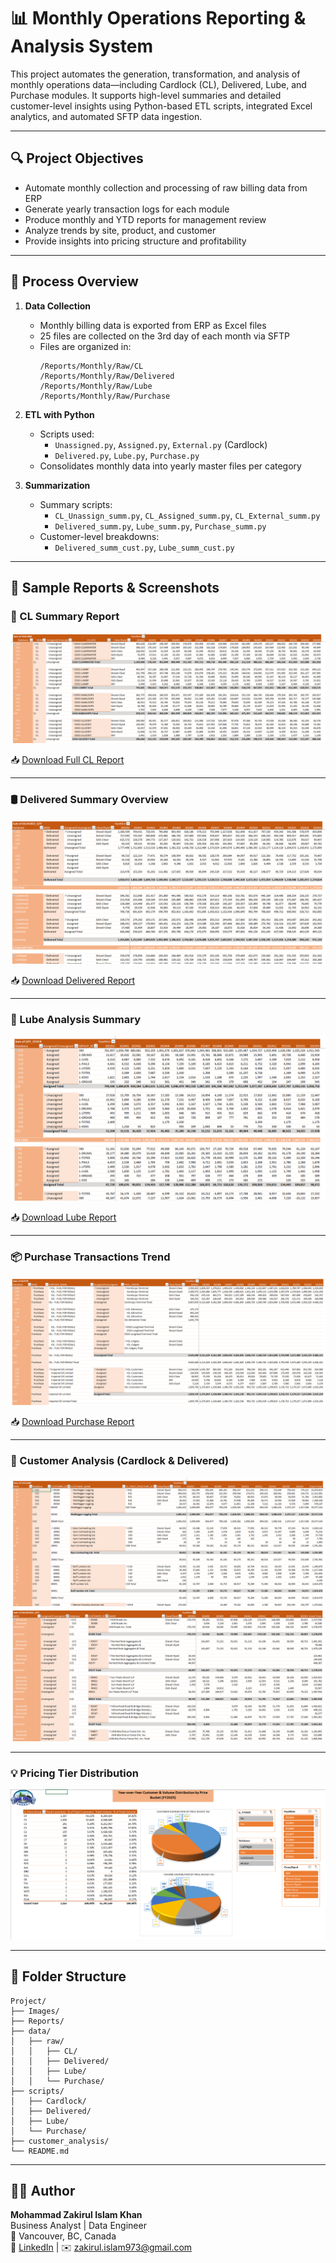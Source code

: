 # 📊 Monthly Operations Reporting & Analysis System

This project automates the generation, transformation, and analysis of monthly operations data—including Cardlock (CL), Delivered, Lube, and Purchase modules. It supports high-level summaries and detailed customer-level insights using Python-based ETL scripts, integrated Excel analytics, and automated SFTP data ingestion.

---

## 🔍 Project Objectives

- Automate monthly collection and processing of raw billing data from ERP
- Generate yearly transaction logs for each module
- Produce monthly and YTD reports for management review
- Analyze trends by site, product, and customer
- Provide insights into pricing structure and profitability

---

## 🧠 Process Overview

1. **Data Collection**
   - Monthly billing data is exported from ERP as Excel files
   - 25 files are collected on the 3rd day of each month via SFTP
   - Files are organized in:
     ```
     /Reports/Monthly/Raw/CL
     /Reports/Monthly/Raw/Delivered
     /Reports/Monthly/Raw/Lube
     /Reports/Monthly/Raw/Purchase
     ```

2. **ETL with Python**
   - Scripts used:
     - `Unassigned.py`, `Assigned.py`, `External.py` (Cardlock)
     - `Delivered.py`, `Lube.py`, `Purchase.py`
   - Consolidates monthly data into yearly master files per category

3. **Summarization**
   - Summary scripts:
     - `CL_Unassign_summ.py`, `CL_Assigned_summ.py`, `CL_External_summ.py`
     - `Delivered_summ.py`, `Lube_summ.py`, `Purchase_summ.py`
   - Customer-level breakdowns:
     - `Delivered_summ_cust.py`, `Lube_summ_cust.py`

---

## 🧾 Sample Reports & Screenshots

### 📘 CL Summary Report

![CL Summary Report](https://github.com/data-analyst-portfolio-web/data-analyst-portfolio/blob/main/Automated%20ERP-Based%20Monthly%20Transactional%20Reporting/Images/CL%20Summary%20Report.PNG)

📥 [Download Full CL Report](https://github.com/data-analyst-portfolio-web/data-analyst-portfolio/blob/main/Automated%20ERP-Based%20Monthly%20Transactional%20Reporting/Reports/CL_Report_2025.xlsx)

---

### 🛢️ Delivered Summary Overview

![Delivered Summary](https://github.com/data-analyst-portfolio-web/data-analyst-portfolio/blob/main/Automated%20ERP-Based%20Monthly%20Transactional%20Reporting/Images/Delivered%20Summary.PNG)

📥 [Download Delivered Report](https://github.com/data-analyst-portfolio-web/data-analyst-portfolio/blob/main/Automated%20ERP-Based%20Monthly%20Transactional%20Reporting/Reports/Delivered_Report_2025.xlsx)

---

### 🧴 Lube Analysis Summary

![Lube Summary](https://github.com/data-analyst-portfolio-web/data-analyst-portfolio/blob/main/Automated%20ERP-Based%20Monthly%20Transactional%20Reporting/Images/Lube%20Summary.PNG)

📥 [Download Lube Report](https://github.com/data-analyst-portfolio-web/data-analyst-portfolio/blob/main/Automated%20ERP-Based%20Monthly%20Transactional%20Reporting/Reports/Lube_Report_2025.xlsx)

---

### 📦 Purchase Transactions Trend

![Purchase Summary](https://github.com/data-analyst-portfolio-web/data-analyst-portfolio/blob/main/Automated%20ERP-Based%20Monthly%20Transactional%20Reporting/Images/Purchase%20Summary.PNG)

📥 [Download Purchase Report](https://github.com/data-analyst-portfolio-web/data-analyst-portfolio/blob/main/Automated%20ERP-Based%20Monthly%20Transactional%20Reporting/Reports/Purchase_Report_2025.xlsx)

---

### 👥 Customer Analysis (Cardlock & Delivered)

![Customer CL Analysis](https://github.com/data-analyst-portfolio-web/data-analyst-portfolio/blob/main/Automated%20ERP-Based%20Monthly%20Transactional%20Reporting/Images/Customer%20CL%20Analysis.PNG)
![Customer Delivered Analysis](https://github.com/data-analyst-portfolio-web/data-analyst-portfolio/blob/main/Automated%20ERP-Based%20Monthly%20Transactional%20Reporting/Images/Customer%20Delivered%20Analysis.PNG)

---

### 💡 Pricing Tier Distribution

![Pricing Distribution](https://github.com/data-analyst-portfolio-web/data-analyst-portfolio/blob/main/Automated%20ERP-Based%20Monthly%20Transactional%20Reporting/Images/Pricing%20Distribution.PNG)

---

## 📂 Folder Structure

```
Project/
├── Images/
├── Reports/
├── data/
│   ├── raw/
│   │   ├── CL/
│   │   ├── Delivered/
│   │   ├── Lube/
│   │   └── Purchase/
├── scripts/
│   ├── Cardlock/
│   ├── Delivered/
│   ├── Lube/
│   └── Purchase/
├── customer_analysis/
└── README.md
```

---

## 👨‍💼 Author

**Mohammad Zakirul Islam Khan**  
Business Analyst | Data Engineer  
📍 Vancouver, BC, Canada  
🔗 [LinkedIn](https://www.linkedin.com/in/mzik) | ✉️ zakirul.islam973@gmail.com
